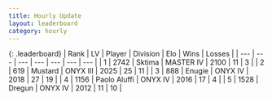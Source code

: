 ```yaml
---
title: Hourly Update
layout: leaderboard
category: hourly
---
```


{: .leaderboard}
| Rank | LV | Player | Division | Elo | Wins | Losses |
| --- | --- | --- | --- | --- | --- | --- |
| <span data-change="0">1</span> | 2742 | <span title="ID: 353063">Sktima</span> | MASTER IV | <span data-change="0">2100</span> | <span data-change="0">11</span> | <span data-change="0">3</span> |
| <span data-change="0">2</span> | 619 | <span title="ID: 611082">Mustard</span> | ONYX III | <span data-change="9">2025</span> | <span data-change="3">25</span> | <span data-change="1">11</span> |
| <span data-change="3">3</span> | 888 | <span title="ID: 623502">Enugie</span> | ONYX IV | <span data-change="33">2018</span> | <span data-change="4">27</span> | <span data-change="0">19</span> |
| <span data-change="1">4</span> | 1156 | <span title="ID: 512212">Paolo Aluffi</span> | ONYX IV | <span data-change="19">2016</span> | <span data-change="2">17</span> | <span data-change="0">4</span> |
| <span data-change="-2">5</span> | 1528 | <span title="ID: 337810">Dregun</span> | ONYX IV | <span data-change="0">2012</span> | <span data-change="0">11</span> | <span data-change="0">10</span> |